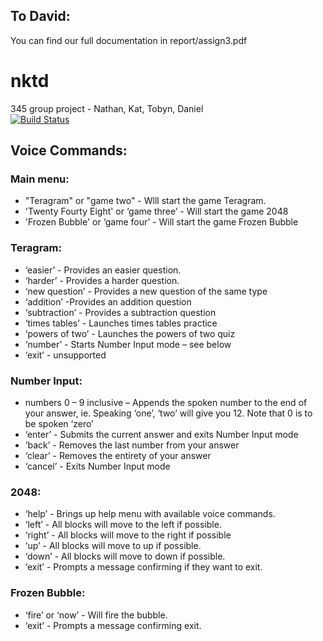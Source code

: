 ## To David: 
You can find our full documentation in report/assign3.pdf

# nktd
345 group project - Nathan, Kat, Tobyn, Daniel  
[![Build Status](https://travis-ci.org/katlilly/nktd.svg?branch=master)](https://travis-ci.org/katlilly/nktd)  


## Voice Commands:

### Main menu:  
- "Teragram" or "game two" - Wlll start the game Teragram.  
- 'Twenty Fourty Eight' or ‘game three’ - Will start the game 2048  
- 'Frozen Bubble' or ‘game four’ - Will start the game Frozen Bubble  

### Teragram:
- ‘easier’ - Provides an easier question.  
- ‘harder’ - Provides a harder question.  
- ‘new question’ - Provides a new question of the same type  
- ‘addition’ -Provides an addition question  
- ‘subtraction’ - Provides a subtraction question
- ‘times tables’ - Launches times tables practice
- ‘powers of two’ - Launches the powers of two quiz
- ‘number’ - Starts Number Input mode – see below  
- ‘exit’ - unsupported  

### Number Input:
- numbers 0 – 9 inclusive – Appends the spoken number to the end of your answer, ie. Speaking ‘one’, ‘two’ will give you 12. Note that 0 is to be spoken ‘zero’  
- ‘enter’ - Submits the current answer and exits Number Input mode
- ‘back’ - Removes the last number from your answer  
- ‘clear’ - Removes the entirety of your answer  
- ‘cancel’ - Exits Number Input mode  


### 2048:
- ‘help’ - Brings up help menu with available voice commands.
- ‘left’ - All blocks will move to the left if possible.
- ‘right’ - All blocks will move to the right if possible
- ‘up’ - All blocks will move to up if possible.
- ‘down’ - All blocks will move to down if possible.
- ‘exit’ - Prompts a message confirming if they want to exit.

### Frozen Bubble:
- ‘fire’ or ‘now’ - Will fire the bubble.
- ‘exit’ - Prompts a message confirming exit.
